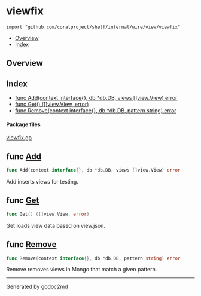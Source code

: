 

# viewfix
`import "github.com/coralproject/shelf/internal/wire/view/viewfix"`

* [Overview](#pkg-overview)
* [Index](#pkg-index)

## <a name="pkg-overview">Overview</a>



## <a name="pkg-index">Index</a>
* [func Add(context interface{}, db *db.DB, views []view.View) error](#Add)
* [func Get() ([]view.View, error)](#Get)
* [func Remove(context interface{}, db *db.DB, pattern string) error](#Remove)


#### <a name="pkg-files">Package files</a>
[viewfix.go](/src/github.com/coralproject/shelf/internal/wire/view/viewfix/viewfix.go) 





## <a name="Add">func</a> [Add](/src/target/viewfix.go?s=675:740#L27)
``` go
func Add(context interface{}, db *db.DB, views []view.View) error
```
Add inserts views for testing.



## <a name="Get">func</a> [Get](/src/target/viewfix.go?s=378:409#L10)
``` go
func Get() ([]view.View, error)
```
Get loads view data based on view.json.



## <a name="Remove">func</a> [Remove](/src/target/viewfix.go?s=923:988#L38)
``` go
func Remove(context interface{}, db *db.DB, pattern string) error
```
Remove removes views in Mongo that match a given pattern.








- - -
Generated by [godoc2md](http://godoc.org/github.com/davecheney/godoc2md)
